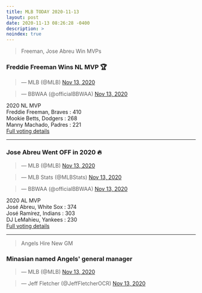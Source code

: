 ```yaml
---
title: MLB TODAY 2020-11-13
layout: post
date: 2020-11-13 08:26:28 -0400
description: >
noindex: true
---
```


> Freeman, Jose Abreu Win MVPs

### Freddie Freeman Wins NL MVP 🏆

<script async src="//platform.twitter.com/widgets.js" charset="utf-8"></script>
<blockquote class="twitter-tweet" data-lang="en">
  &mdash; MLB (@MLB)
  <a href="https://twitter.com/MLB/status/1327036502061305856">Nov 13, 2020</a>
</blockquote>

<script async src="//platform.twitter.com/widgets.js" charset="utf-8"></script>
<blockquote class="twitter-tweet" data-lang="en">
  &mdash; BBWAA (@officialBBWAA)
  <a href="https://twitter.com/officialBBWAA/status/1327037490176299010">Nov 13, 2020</a>
</blockquote>

2020 NL MVP   
Freddie Freeman, Braves : 410   
Mookie Betts, Dodgers : 268   
Manny Machado, Padres : 221   
[Full voting details](https://bbwaa.com/20-nl-mvp/)

---

### Jose Abreu Went OFF in 2020 🔥

<script async src="//platform.twitter.com/widgets.js" charset="utf-8"></script>
<blockquote class="twitter-tweet" data-lang="en">
  &mdash; MLB (@MLB)
  <a href="https://twitter.com/MLB/status/1327033771170934790">Nov 13, 2020</a>
</blockquote>

<script async src="//platform.twitter.com/widgets.js" charset="utf-8"></script>
<blockquote class="twitter-tweet" data-lang="en">
  &mdash; MLB Stats (@MLBStats)
  <a href="https://twitter.com/MLBStats/status/1327029053023543297">Nov 13, 2020</a>
</blockquote>

<script async src="//platform.twitter.com/widgets.js" charset="utf-8"></script>
<blockquote class="twitter-tweet" data-lang="en">
  &mdash; BBWAA (@officialBBWAA)
  <a href="https://twitter.com/officialBBWAA/status/1327029433522294784">Nov 13, 2020</a>
</blockquote>

2020 AL MVP   
José Abreu, White Sox : 374   
José Ramírez, Indians : 303   
DJ LeMahieu, Yankees : 230   
[Full voting details](https://bbwaa.com/20-al-mvp/)

---

> Angels Hire New GM

### Minasian named Angels' general manager

<script async src="//platform.twitter.com/widgets.js" charset="utf-8"></script>
<blockquote class="twitter-tweet" data-lang="en">
  &mdash; MLB (@MLB)
  <a href="https://twitter.com/Angels/status/1326997153860833281">Nov 13, 2020</a>
</blockquote>

<script async src="//platform.twitter.com/widgets.js" charset="utf-8"></script>
<blockquote class="twitter-tweet" data-lang="en">
  &mdash; Jeff Fletcher (@JeffFletcherOCR)
  <a href="https://twitter.com/JeffFletcherOCR/status/1326998121344221185">Nov 13, 2020</a>
</blockquote>

